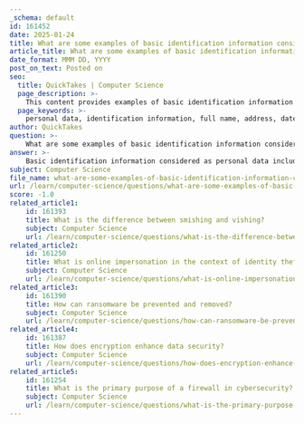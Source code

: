```yaml
---
_schema: default
id: 161452
date: 2025-01-24
title: What are some examples of basic identification information considered as personal data?
article_title: What are some examples of basic identification information considered as personal data?
date_format: MMM DD, YYYY
post_on_text: Posted on
seo:
  title: QuickTakes | Computer Science
  page_description: >-
    This content provides examples of basic identification information considered personal data, detailing how each piece can contribute to identifying individuals, and emphasizes the importance of data protection regulations.
  page_keywords: >-
    personal data, identification information, full name, address, date of birth, identification numbers, email address, phone number, signature, username, IP address, cookies, data protection
author: QuickTakes
question: >-
    What are some examples of basic identification information considered as personal data?
answer: >-
    Basic identification information considered as personal data includes a variety of details that can be used to identify an individual. Here are some examples:\n\n1. **Full Name**: The complete legal name of an individual.\n2. **Address**: This includes both residential and business addresses.\n3. **Date of Birth**: The specific date when an individual was born, which helps in verifying identity.\n4. **Identification Numbers**: Such as Social Security numbers, Tax Identification Numbers, or any other government-issued identification numbers.\n5. **Email Address**: A personal or work email that can be used to contact the individual.\n6. **Phone Number**: This can include mobile and landline numbers.\n7. **Signature**: A handwritten signature that can be used for verification purposes.\n8. **Username**: While a username alone may not identify an individual, when combined with other information, it can be considered personal data.\n9. **IP Address**: This can be used to identify the location of an individual when combined with other data.\n10. **Cookies**: Data collected from web browsing that can track an individual's online behavior.\n\nThese pieces of information are classified as personal data because they can be used, either alone or in combination with other data, to identify an individual directly or indirectly. The definition of personal data emphasizes that it can be recorded in any form, whether material or not, and that it is subject to data protection regulations.
subject: Computer Science
file_name: what-are-some-examples-of-basic-identification-information-considered-as-personal-data.md
url: /learn/computer-science/questions/what-are-some-examples-of-basic-identification-information-considered-as-personal-data
score: -1.0
related_article1:
    id: 161393
    title: What is the difference between smishing and vishing?
    subject: Computer Science
    url: /learn/computer-science/questions/what-is-the-difference-between-smishing-and-vishing
related_article2:
    id: 161250
    title: What is online impersonation in the context of identity theft?
    subject: Computer Science
    url: /learn/computer-science/questions/what-is-online-impersonation-in-the-context-of-identity-theft
related_article3:
    id: 161390
    title: How can ransomware be prevented and removed?
    subject: Computer Science
    url: /learn/computer-science/questions/how-can-ransomware-be-prevented-and-removed
related_article4:
    id: 161387
    title: How does encryption enhance data security?
    subject: Computer Science
    url: /learn/computer-science/questions/how-does-encryption-enhance-data-security
related_article5:
    id: 161254
    title: What is the primary purpose of a firewall in cybersecurity?
    subject: Computer Science
    url: /learn/computer-science/questions/what-is-the-primary-purpose-of-a-firewall-in-cybersecurity
---
```


&nbsp;